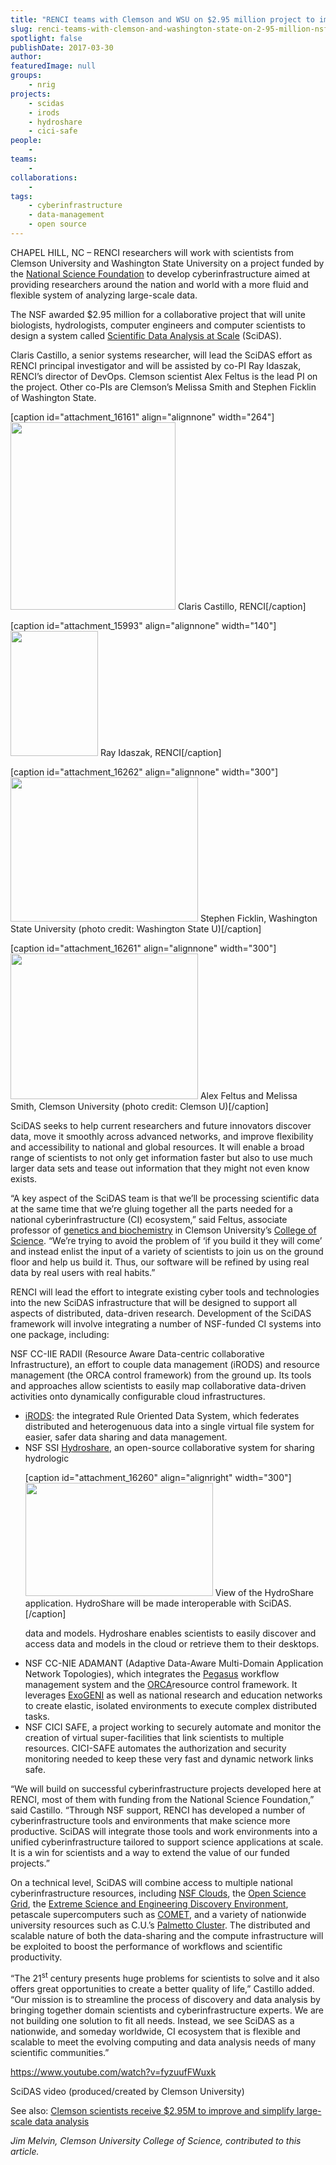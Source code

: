 ```yaml
---
title: "RENCI teams with Clemson and WSU on $2.95 million project to improve and simplify large-scale data analysis"
slug: renci-teams-with-clemson-and-washington-state-on-2-95-million-nsf-project-to-improve-and-simplify-large-scale-data-analysis
spotlight: false
publishDate: 2017-03-30
author: 
featuredImage: null
groups:
    - nrig
projects:
    - scidas
    - irods
    - hydroshare
    - cici-safe
people:
    - 
teams: 
    - 
collaborations:
    - 
tags:
    - cyberinfrastructure
    - data-management
    - open source
---
```

CHAPEL HILL, NC – RENCI researchers will work with scientists from Clemson University and Washington State University on a project funded by the <a href="https://www.nsf.gov/">National Science Foundation</a> to develop cyberinfrastructure aimed at providing researchers around the nation and world with a more fluid and flexible system of analyzing large-scale data.

The NSF awarded $2.95 million for a collaborative project that will unite biologists, hydrologists, computer engineers and computer scientists to design a system called <a href="https://www.nsf.gov/awardsearch/showAward?AWD_ID=1659300&amp;HistoricalAwards=false">Scientific Data Analysis at Scale</a> (SciDAS).<!--more-->

Claris Castillo, a senior systems researcher, will lead the SciDAS effort as RENCI principal investigator and will be assisted by co-PI Ray Idaszak, RENCI’s director of DevOps. Clemson scientist Alex Feltus is the lead PI on the project. Other co-PIs are Clemson’s Melissa Smith and Stephen Ficklin of Washington State.
<div class="pi-news-images">

[caption id="attachment_16161" align="alignnone" width="264"]<a href="http://renci.org/wp-content/uploads/2017/02/ClarisCastillo2-copy-2.png"><img class="wp-image-16161 size-medium" src="http://renci.org/wp-content/uploads/2017/02/ClarisCastillo2-copy-2-264x300.png" alt="" width="264" height="300" /></a> Claris Castillo, RENCI[/caption]

[caption id="attachment_15993" align="alignnone" width="140"]<a href="http://renci.org/wp-content/uploads/2017/01/ray-idaszak-b.jpg"><img class="wp-image-15993 size-full" src="http://renci.org/wp-content/uploads/2017/01/ray-idaszak-b.jpg" alt="" width="140" height="200" /></a> Ray Idaszak, RENCI[/caption]

[caption id="attachment_16262" align="alignnone" width="300"]<a href="http://renci.org/wp-content/uploads/2017/03/ficklin.jpg"><img class="wp-image-16262 size-medium" src="http://renci.org/wp-content/uploads/2017/03/ficklin-300x231.jpg" alt="" width="300" height="231" /></a> Stephen Ficklin, Washington State University (photo credit: Washington State U)[/caption]

[caption id="attachment_16261" align="alignnone" width="300"]<a href="http://renci.org/wp-content/uploads/2017/03/alex-melissa_lead.jpg"><img class="wp-image-16261 size-medium" src="http://renci.org/wp-content/uploads/2017/03/alex-melissa_lead-300x233.jpg" alt="" width="300" height="233" /></a> Alex Feltus and Melissa Smith, Clemson University (photo credit: Clemson U)[/caption]

</div>
SciDAS seeks to help current researchers and future innovators discover data, move it smoothly across advanced networks, and improve flexibility and accessibility to national and global resources. It will enable a broad range of scientists to not only get information faster but also to use much larger data sets and tease out information that they might not even know exists.

“A key aspect of the SciDAS team is that we’ll be processing scientific data at the same time that we’re gluing together all the parts needed for a national cyberinfrastructure (CI) ecosystem,” said Feltus, associate professor of <a href="https://www.clemson.edu/science/departments/genetics-biochemistry/">genetics and biochemistry</a> in Clemson University’s <a href="https://www.clemson.edu/science/">College of Science</a>. “We’re trying to avoid the problem of ‘if you build it they will come’ and instead enlist the input of a variety of scientists to join us on the ground floor and help us build it. Thus, our software will be refined by using real data by real users with real habits.”

RENCI will lead the effort to integrate existing cyber tools and technologies into the new SciDAS infrastructure that will be designed to support all aspects of distributed, data-driven research. Development of the SciDAS framework will involve integrating a number of NSF-funded CI systems into one package, including:

NSF CC-IIE RADII (Resource Aware Data-centric collaborative Infrastructure), an effort to couple data management (iRODS) and resource management (the ORCA control framework) from the ground up. Its tools and approaches allow scientists to easily map collaborative data-driven activities onto dynamically configurable cloud infrastructures.
<ul>
 	<li><a href="http://www.irods.org/">iRODS</a>: the integrated Rule Oriented Data System, which federates distributed and heterogenuous data into a single virtual file system for easier, safer data sharing and data management.</li>
 	<li>NSF SSI <a href="https://www.hydroshare.org/">Hydroshare</a>, an open-source collaborative system for sharing hydrologic

[caption id="attachment_16260" align="alignright" width="300"]<a href="http://renci.org/wp-content/uploads/2017/03/hydroshare_hydrology_01.png"><img class="wp-image-16260 size-medium" src="http://renci.org/wp-content/uploads/2017/03/hydroshare_hydrology_01-300x181.png" alt="" width="300" height="181" /></a> View of the HydroShare application. HydroShare will be made interoperable with SciDAS.[/caption]

data and models. Hydroshare enables scientists to easily discover and access data and models in the cloud or retrieve them to their desktops.</li>
 	<li>NSF CC-NIE ADAMANT (Adaptive Data-Aware Multi-Domain Application Network Topologies), which integrates the <a href="https://pegasus.isi.edu/">Pegasus</a> workflow management system and the <a href="https://geni-orca.renci.org/trac/wiki/orca-introduction">ORCA</a>resource control framework. It leverages <a href="http://www.exogeni.net/">ExoGENI</a> as well as national research and education networks to create elastic, isolated environments to execute complex distributed tasks.</li>
 	<li>NSF CICI SAFE, a project working to securely automate and monitor the creation of virtual super-facilities that link scientists to multiple resources. CICI-SAFE automates the authorization and security monitoring needed to keep these very fast and dynamic network links safe.</li>
</ul>
“We will build on successful cyberinfrastructure projects developed here at RENCI, most of them with funding from the National Science Foundation,” said Castillo. “Through NSF support, RENCI has developed a number of cyberinfrastructure tools and environments that make science more productive. SciDAS will integrate those tools and work environments into a unified cyberinfrastructure tailored to support science applications at scale. It is a win for scientists and a way to extend the value of our funded projects.”

On a technical level, SciDAS will combine access to multiple national cyberinfrastructure resources, including <a href="https://nsf.gov/news/news_summ.jsp?cntn_id=132377">NSF Clouds</a>, the <a href="https://www.opensciencegrid.org/">Open Science Grid</a>, the <a href="https://www.xsede.org/">Extreme Science and Engineering Discovery Environment</a>, petascale supercomputers such as <a href="http://www.sdsc.edu/support/user_guides/comet.html">COMET</a>, and a variety of nationwide university resources such as C.U.’s <a href="https://www.palmetto.clemson.edu/palmetto/">Palmetto Cluster</a>. The distributed and scalable nature of both the data-sharing and the compute infrastructure will be exploited to boost the performance of workflows and scientific productivity.

“The 21<sup>st</sup> century presents huge problems for scientists to solve and it also offers great opportunities to create a better quality of life,” Castillo added. “Our mission is to streamline the process of discovery and data analysis by bringing together domain scientists and cyberinfrastructure experts. We are not building one solution to fit all needs. Instead, we see SciDAS as a nationwide, and someday worldwide, CI ecosystem that is flexible and scalable to meet the evolving computing and data analysis needs of many scientific communities.”

https://www.youtube.com/watch?v=fyzuufFWuxk

SciDAS video (produced/created by Clemson University)

See also: <a href="http://newsstand.clemson.edu/mediarelations/clemson-scientists-receive-2-95m-to-improve-and-simplify-large-scale-data-analysis/">Clemson scientists receive $2.95M to improve and simplify large-scale data analysis</a>

<em>Jim Melvin, Clemson University College of Science, contributed to this article.</em>
<h1 class="with_description"></h1>
